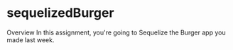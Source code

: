 # sequelizedBurger
Overview  In this assignment, you're going to Sequelize the Burger app you made last week. 

